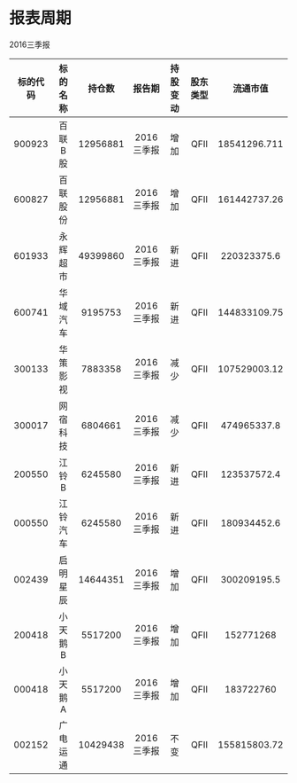 # 报表周期 

2016三季报

| 标的代码 | 标的名称 | 持仓数 | 报告期 | 持股变动 | 股东类型 | 流通市值 |
|:--:|:--:|:--:|:--:|:--:|:--:|:--:|
|900923|百联B股|12956881|2016三季报|增加|QFII|18541296.711|
|600827|百联股份|12956881|2016三季报|增加|QFII|161442737.26|
|601933|永辉超市|49399860|2016三季报|新进|QFII|220323375.6|
|600741|华域汽车|9195753|2016三季报|新进|QFII|144833109.75|
|300133|华策影视|7883358|2016三季报|减少|QFII|107529003.12|
|300017|网宿科技|6804661|2016三季报|减少|QFII|474965337.8|
|200550|江铃B|6245580|2016三季报|新进|QFII|123537572.4|
|000550|江铃汽车|6245580|2016三季报|新进|QFII|180934452.6|
|002439|启明星辰|14644351|2016三季报|增加|QFII|300209195.5|
|200418|小天鹅B|5517200|2016三季报|增加|QFII|152771268|
|000418|小天鹅A|5517200|2016三季报|增加|QFII|183722760|
|002152|广电运通|10429438|2016三季报|不变|QFII|155815803.72|